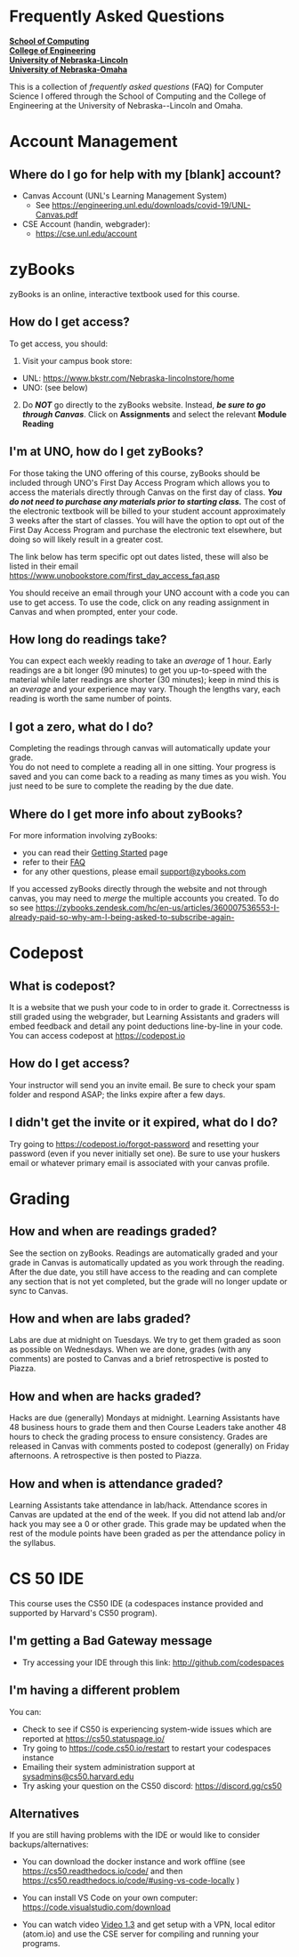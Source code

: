 # Frequently Asked Questions
**[School of Computing](https://computing.unl.edu/)**  
**[College of Engineering](https://engineering.unl.edu/)**  
**[University of Nebraska-Lincoln](https://unl.edu)**  
**[University of Nebraska-Omaha](https://http://unomaha.edu/)**  

This is a collection of *frequently asked questions* (FAQ) for
Computer Science I offered through the School of Computing and
the College of Engineering at the University of Nebraska--Lincoln
and Omaha.

# Account Management

## Where do I go for help with my [blank] account?

* Canvas Account (UNL's Learning Management System)
  * See https://engineering.unl.edu/downloads/covid-19/UNL-Canvas.pdf
* CSE Account (handin, webgrader):
  * https://cse.unl.edu/account

# zyBooks

zyBooks is an online, interactive textbook used for this course.

## How do I get access?

To get access, you should:

1. Visit your campus book store:
 * UNL: https://www.bkstr.com/Nebraska-lincolnstore/home
 * UNO: (see below)
2. Do ***NOT*** go directly to the zyBooks website.  Instead,
***be sure to go through Canvas***.  Click on **Assignments** and
select the relevant **Module Reading**

## I'm at UNO, how do I get zyBooks?

For those taking the UNO offering of this course, zyBooks should be included
through UNO's First Day Access Program which allows you to access the materials
directly through Canvas on the first day of class.  ***You do not need to purchase
any materials prior to starting class.***  The cost of the electronic textbook
will be billed to your student account approximately 3 weeks after the start
of classes. You will have the option to opt out of the First Day Access
Program and purchase the electronic text elsewhere, but doing so will likely
result in a greater cost.

The link below has term specific opt out dates listed, these will also be
listed in their email
https://www.unobookstore.com/first_day_access_faq.asp

You should receive an email through your UNO account with a code you
can use to get access.  To use the code, click on any reading assignment
in Canvas and when prompted, enter your code.

## How long do readings take?

You can expect each weekly reading to take an *average* of 1 hour.  Early
readings are a bit longer (90 minutes) to get you up-to-speed with the
material while later readings are shorter (30 minutes); keep in mind this
is an *average* and your experience may vary.  Though the lengths vary,
each reading is worth the same number of points.

## I got a zero, what do I do?

Completing the readings through canvas will automatically update your grade.  
You do not need to complete a reading all in one sitting.  Your progress is
saved and you can come back to a reading as many times as you wish.  You
just need to be sure to complete the reading by the due date.  

## Where do I get more info about zyBooks?

For more information involving zyBooks:

* you can read their [Getting Started](https://zybooks.zendesk.com/hc/en-us/articles/360008562913-Students-Getting-started) page
* refer to their [FAQ](https://zybooks.zendesk.com/hc/en-us/categories/360004050694-Students)
* for any other questions, please email [support@zybooks.com](support@zybooks.com)

If you accessed zyBooks directly through the website and not through
canvas, you may need to *merge* the multiple accounts you created.
To do so see https://zybooks.zendesk.com/hc/en-us/articles/360007536553-I-already-paid-so-why-am-I-being-asked-to-subscribe-again-

# Codepost

## What is codepost?

It is a website that we push your code to in order to grade it.  Correctnesss
is still graded using the webgrader, but Learning Assistants and graders will
embed feedback and detail any point deductions line-by-line in your code.
You can access codepost at https://codepost.io

## How do I get access?

Your instructor will send you an invite email.  Be sure to check your spam
folder and respond ASAP; the links expire after a few days.

## I didn't get the invite or it expired, what do I do?

Try going to https://codepost.io/forgot-password and resetting your password
(even if you never initially set one).  Be sure to use your huskers email
or whatever primary email is associated with your canvas profile.

# Grading

## How and when are readings graded?

See the section on zyBooks.  Readings are automatically graded and your
grade in Canvas is automatically updated as you work through the reading.
After the due date, you still have access to the reading and can complete
any section that is not yet completed, but the grade will no longer update
or sync to Canvas.

## How and when are labs graded?

Labs are due at midnight on Tuesdays.  We try to get them graded as soon
as possible on Wednesdays.  When we are done, grades (with any comments)
are posted to Canvas and a brief retrospective is posted to Piazza.

## How and when are hacks graded?

Hacks are due (generally) Mondays at midnight. Learning Assistants have
48 business hours to grade them and then Course Leaders take another 48
hours to check the grading process to ensure consistency.  Grades are
released in Canvas with comments posted to codepost (generally) on Friday
afternoons.  A retrospective is then posted to Piazza.

## How and when is attendance graded?

Learning Assistants take attendance in lab/hack.  Attendance scores in
Canvas are updated at the end of the week.  If you did not attend lab
and/or hack you may see a 0 or other grade.  This grade may be updated
when the rest of the module points have been graded as per the attendance
policy in the syllabus.

# CS 50 IDE

This course uses the CS50 IDE (a codespaces instance provided and supported
by Harvard's CS50 program).  

## I'm getting a Bad Gateway message

* Try accessing your IDE through this link: http://github.com/codespaces

## I'm having a different problem

You can:

* Check to see if CS50 is experiencing system-wide issues which are reported at https://cs50.statuspage.io/
* Try going to https://code.cs50.io/restart to restart your codespaces instance
* Emailing their system administration support at sysadmins@cs50.harvard.edu
* Try asking your question on the CS50 discord: https://discord.gg/cs50

## Alternatives

If you are still having problems with the IDE or would like to consider backups/alternatives:

* You can download the docker instance and work offline (see https://cs50.readthedocs.io/code/ and then https://cs50.readthedocs.io/code/#using-vs-code-locally )

* You can install VS Code on your own computer: https://code.visualstudio.com/download

* You can watch video [Video 1.3](https://www.youtube.com/watch?v=6UaJ2zFs7VQ&list=PL4IH6CVPpTZVkiEnCEOdGbYsFEdtKc5Bx&index=3) and get setup with a VPN, local editor (atom.io) and use the CSE server for compiling and running your programs.
